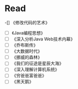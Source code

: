 # Read

-[] 《修改代码的艺术》
-[ ] 《Java编程思想》
-[ ] 《深入分析Java Web技术内幕》
-[ ] 《乔布斯传》
-[ ] 《大数据时代》
-[ ] 《挪威的森林》
-[ ] 《我们的征途是星辰大海》
-[ ] 《深入理解计算机系统》
-[ ] 《穷爸爸富爸爸》
-[ ] 《黑天鹅》